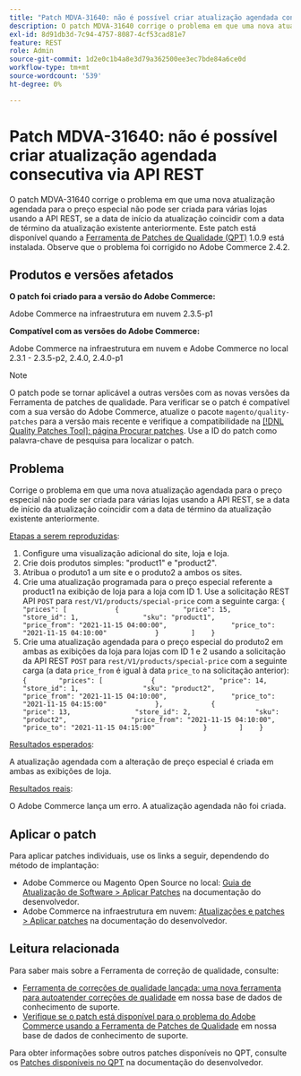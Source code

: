 ```yaml
---
title: "Patch MDVA-31640: não é possível criar atualização agendada consecutiva via API REST"
description: O patch MDVA-31640 corrige o problema em que uma nova atualização agendada para o preço especial não pode ser criada para várias lojas usando a API REST, se a data de início da atualização coincidir com a data de término da atualização existente anteriormente. Este patch está disponível quando a [Ferramenta de correções de qualidade (QPT)](/help/announcements/adobe-commerce-announcements/magento-quality-patches-released-new-tool-to-self-serve-quality-patches.md) 1.0.9 está instalada. Observe que o problema foi corrigido no Adobe Commerce 2.4.2.
exl-id: 8d91db3d-7c94-4757-8087-4cf53cad81e7
feature: REST
role: Admin
source-git-commit: 1d2e0c1b4a8e3d79a362500ee3ec7bde84a6ce0d
workflow-type: tm+mt
source-wordcount: '539'
ht-degree: 0%

---
```


# Patch MDVA-31640: não é possível criar atualização agendada consecutiva via API REST

O patch MDVA-31640 corrige o problema em que uma nova atualização agendada para o preço especial não pode ser criada para várias lojas usando a API REST, se a data de início da atualização coincidir com a data de término da atualização existente anteriormente. Este patch está disponível quando a [Ferramenta de Patches de Qualidade (QPT)](/help/announcements/adobe-commerce-announcements/magento-quality-patches-released-new-tool-to-self-serve-quality-patches.md) 1.0.9 está instalada. Observe que o problema foi corrigido no Adobe Commerce 2.4.2.

## Produtos e versões afetados

**O patch foi criado para a versão do Adobe Commerce:**

Adobe Commerce na infraestrutura em nuvem 2.3.5-p1

**Compatível com as versões do Adobe Commerce:**

Adobe Commerce na infraestrutura em nuvem e Adobe Commerce no local 2.3.1 - 2.3.5-p2, 2.4.0, 2.4.0-p1

>[!NOTE]
>
>O patch pode se tornar aplicável a outras versões com as novas versões da Ferramenta de patches de qualidade. Para verificar se o patch é compatível com a sua versão do Adobe Commerce, atualize o pacote `magento/quality-patches` para a versão mais recente e verifique a compatibilidade na [[!DNL Quality Patches Tool]: página Procurar patches](https://devdocs.magento.com/quality-patches/tool.html#patch-grid). Use a ID do patch como palavra-chave de pesquisa para localizar o patch.

## Problema

Corrige o problema em que uma nova atualização agendada para o preço especial não pode ser criada para várias lojas usando a API REST, se a data de início da atualização coincidir com a data de término da atualização existente anteriormente.

<u>Etapas a serem reproduzidas</u>:

1. Configure uma visualização adicional do site, loja e loja.
1. Crie dois produtos simples: &quot;product1&quot; e &quot;product2&quot;.
1. Atribua o produto1 a um site e o produto2 a ambos os sites.
1. Crie uma atualização programada para o preço especial referente a product1 na exibição de loja para a loja com ID 1. Use a solicitação REST API `POST` para `rest/V1/products/special-price` com a seguinte carga:
   `{        "prices": [            {                "price": 15,                "store_id": 1,                "sku": "product1",                "price_from": "2021-11-15 04:00:00",                "price_to": "2021-11-15 04:10:00"            }        ]    }`
1. Crie uma atualização agendada para o preço especial do produto2 em ambas as exibições da loja para lojas com ID 1 e 2 usando a solicitação da API REST `POST` para `rest/V1/products/special-price` com a seguinte carga (a data `price_from` é igual à data `price_to` na solicitação anterior):
   `{        "prices": [            {                "price": 14,                "store_id": 1,                "sku": "product2",                "price_from": "2021-11-15 04:10:00",                "price_to": "2021-11-15 04:15:00"            },            {                "price": 13,                "store_id": 2,                "sku": "product2",                "price_from": "2021-11-15 04:10:00",                "price_to": "2021-11-15 04:15:00"            }        ]    }`

<u>Resultados esperados</u>:

A atualização agendada com a alteração de preço especial é criada em ambas as exibições de loja.

<u>Resultados reais</u>:

O Adobe Commerce lança um erro. A atualização agendada não foi criada.

## Aplicar o patch

Para aplicar patches individuais, use os links a seguir, dependendo do método de implantação:

* Adobe Commerce ou Magento Open Source no local: [Guia de Atualização de Software > Aplicar Patches](https://devdocs.magento.com/guides/v2.4/comp-mgr/patching/mqp.html) na documentação do desenvolvedor.
* Adobe Commerce na infraestrutura em nuvem: [Atualizações e patches > Aplicar patches](https://devdocs.magento.com/cloud/project/project-patch.html) na documentação do desenvolvedor.

## Leitura relacionada

Para saber mais sobre a Ferramenta de correção de qualidade, consulte:

* [Ferramenta de correções de qualidade lançada: uma nova ferramenta para autoatender correções de qualidade](/help/announcements/adobe-commerce-announcements/magento-quality-patches-released-new-tool-to-self-serve-quality-patches.md) em nossa base de dados de conhecimento de suporte.
* [Verifique se o patch está disponível para o problema do Adobe Commerce usando a Ferramenta de Patches de Qualidade](/help/support-tools/patches-available-in-qpt-tool/check-patch-for-magento-issue-with-magento-quality-patches.md) em nossa base de dados de conhecimento de suporte.

Para obter informações sobre outros patches disponíveis no QPT, consulte os [Patches disponíveis no QPT](https://devdocs.magento.com/quality-patches/tool.html#patch-grid) na documentação do desenvolvedor.
